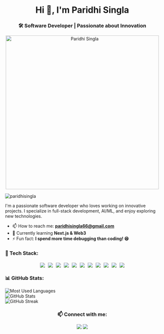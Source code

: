 <h1 align="center">Hi 👋, I'm Paridhi Singla</h1>
<h3 align="center">🛠️ Software Developer | Passionate about Innovation</h3>

<p align="center">
  <img src="https://camo.githubusercontent.com/35aa9b954c497d828dc2aef968a4569f0abe01a368710558babc0d575d44f257/68747470733a2f2f63646e2e6472696262626c652e636f6d2f75736572732f323730343431342f73637265656e73686f74732f373436363930332f73656c66706f7274726169742e676966" alt="Paridhi Singla" width="500"/>
</p>

<p> <img src="https://komarev.com/ghpvc/?username=paridhisingla&label=Profile%20views&color=0e75b6&style=flat" alt="paridhisingla" /> </p>

<p>I'm a passionate software developer who loves working on innovative projects. I specialize in full-stack development, AI/ML, and enjoy exploring new technologies.</p>

- 📫 How to reach me: **paridhisingla66@gmail.com**
- 🌱 Currently learning **Next.js & Web3**
- ⚡ Fun fact: **I spend more time debugging than coding! 😆**

<h3>🚀 Tech Stack:</h3>
<p style="display: flex; flex-wrap: wrap; justify-content: center; gap: 10px; font-size: 1.5em;">
  <img src="https://img.shields.io/badge/-HTML5-E34F26?style=for-the-badge&logo=html5&logoColor=white"/>
  <img src="https://img.shields.io/badge/-CSS3-1572B6?style=for-the-badge&logo=css3&logoColor=white"/>
  <img src="https://img.shields.io/badge/-JavaScript-F7DF1E?style=for-the-badge&logo=javascript&logoColor=black"/>
  <img src="https://img.shields.io/badge/-React-61DAFB?style=for-the-badge&logo=react&logoColor=black"/>
  <img src="https://img.shields.io/badge/-Node.js-339933?style=for-the-badge&logo=node.js&logoColor=white"/>
  <img src="https://img.shields.io/badge/-Express.js-000000?style=for-the-badge&logo=express&logoColor=white"/>
  <img src="https://img.shields.io/badge/-MongoDB-47A248?style=for-the-badge&logo=mongodb&logoColor=white"/>
  <img src="https://img.shields.io/badge/-Python-3776AB?style=for-the-badge&logo=python&logoColor=white"/>
  <img src="https://img.shields.io/badge/-C++-00599C?style=for-the-badge&logo=c%2B%2B&logoColor=white"/>
  <img src="https://img.shields.io/badge/-Git-F05032?style=for-the-badge&logo=git&logoColor=white"/>
  <img src="https://img.shields.io/badge/-Figma-F24E1E?style=for-the-badge&logo=figma&logoColor=white"/>
</p>

<h3>📊 GitHub Stats:</h3>
<p>
    <img src="https://github-readme-stats.vercel.app/api/top-langs/?username=paridhisingla&layout=compact&theme=dark" alt="Most Used Languages"/>
<br>
  <img src="https://github-readme-stats.vercel.app/api?username=paridhisingla&show_icons=true&theme=dark" alt="GitHub Stats"/>
  <br>
  <img src="https://github-readme-streak-stats.herokuapp.com/?user=paridhisingla&theme=dark" alt="GitHub Streak"/>
  <br>
</p>

<h3 align="center">📫 Connect with me:</h3>
<p align="center">
<a href="https://www.linkedin.com/in/paridhi-singla9/" target="blank"><img src="https://img.shields.io/badge/-LinkedIn-0077B5?style=for-the-badge&logo=linkedin&logoColor=white"/></a>
<a href="mailto:paridhisingla66@gmail.com" target="blank"><img src="https://img.shields.io/badge/-Email-D14836?style=for-the-badge&logo=gmail&logoColor=white"/></a>
</p>
